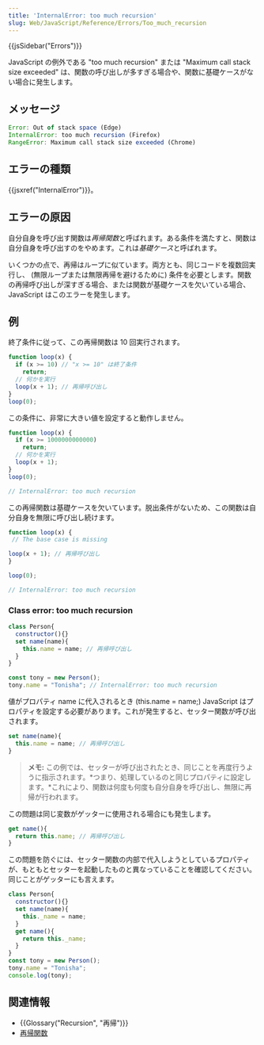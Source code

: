 ```yaml
---
title: 'InternalError: too much recursion'
slug: Web/JavaScript/Reference/Errors/Too_much_recursion
---
```


{{jsSidebar("Errors")}}

JavaScript の例外である "too much recursion" または "Maximum call stack size exceeded" は、関数の呼び出しが多すぎる場合や、関数に基礎ケースがない場合に発生します。

## メッセージ

```js
Error: Out of stack space (Edge)
InternalError: too much recursion (Firefox)
RangeError: Maximum call stack size exceeded (Chrome)
```

## エラーの種類

{{jsxref("InternalError")}}。

## エラーの原因

自分自身を呼び出す関数は*再帰関数*と呼ばれます。ある条件を満たすと、関数は自分自身を呼び出すのをやめます。これは*基礎ケース*と呼ばれます。

いくつかの点で、再帰はループに似ています。両方とも、同じコードを複数回実行し、 (無限ループまたは無限再帰を避けるために) 条件を必要とします。関数の再帰呼び出しが深すぎる場合、または関数が基礎ケースを欠いている場合、 JavaScript はこのエラーを発生します。

## 例

終了条件に従って、この再帰関数は 10 回実行されます。

```js
function loop(x) {
  if (x >= 10) // "x >= 10" は終了条件
    return;
  // 何かを実行
  loop(x + 1); // 再帰呼び出し
}
loop(0);
```

この条件に、非常に大きい値を設定すると動作しません。

```js example-bad
function loop(x) {
  if (x >= 1000000000000)
    return;
  // 何かを実行
  loop(x + 1);
}
loop(0);

// InternalError: too much recursion
```

この再帰関数は基礎ケースを欠いています。脱出条件がないため、この関数は自分自身を無限に呼び出し続けます。

```js example-bad
function loop(x) {
 // The base case is missing

loop(x + 1); // 再帰呼び出し
}

loop(0);

// InternalError: too much recursion
```

### Class error: too much recursion

```js example-bad
class Person{
  constructor(){}
  set name(name){
    this.name = name; // 再帰呼び出し
  }
}

const tony = new Person();
tony.name = "Tonisha"; // InternalError: too much recursion
```

値がプロパティ name に代入されるとき (this.name = name;) JavaScript はプロパティを設定する必要があります。これが発生すると、セッター関数が呼び出されます。

```js example-bad
set name(name){
  this.name = name; // 再帰呼び出し
}
```

> **メモ:** この例では、セッターが呼び出されたとき、同じことを再度行うように指示されます。*つまり、処理しているのと同じプロパティに設定します。*これにより、関数は何度も何度も自分自身を呼び出し、無限に再帰が行われます。

この問題は同じ変数がゲッターに使用される場合にも発生します。

```js example-bad
get name(){
  return this.name; // 再帰呼び出し
}
```

この問題を防ぐには、セッター関数の内部で代入しようとしているプロパティが、もともとセッターを起動したものと異なっていることを確認してください。同じことがゲッターにも言えます。

```js
class Person{
  constructor(){}
  set name(name){
    this._name = name;
  }
  get name(){
    return this._name;
  }
}
const tony = new Person();
tony.name = "Tonisha";
console.log(tony);
```

## 関連情報

- {{Glossary("Recursion", "再帰")}}
- [再帰関数](/ja/docs/Web/JavaScript/Guide/Functions#recursion)
